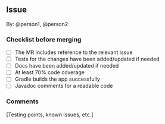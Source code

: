 ## Issue #
By: @person1, @person2

### Checklist before merging 

- [ ] The MR includes reference to the relevant issue
- [ ] Tests for the changes have been added/updated if needed
- [ ] Docs have been added/updated if needed
- [ ] At least 70% code coverage 
- [ ] Gradle builds the app successfully
- [ ] Javadoc comments for a readable code

### Comments

[Testing points, known issues, etc.]
